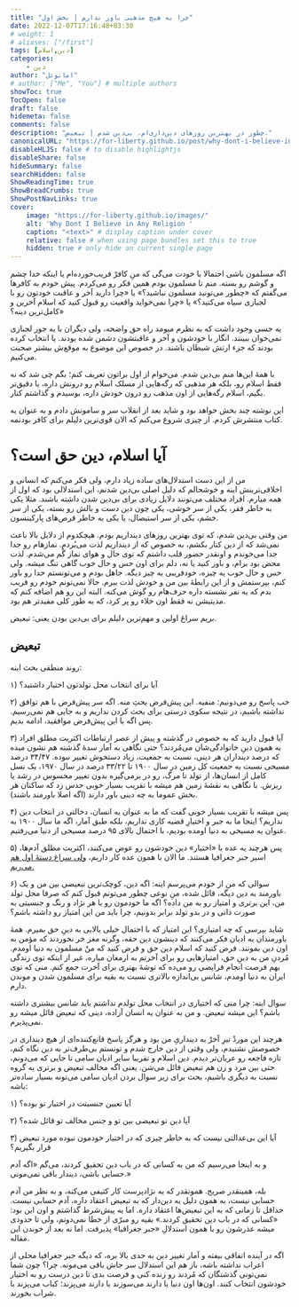```yaml
---
title: "چرا به هیچ مذهبی باور ندارم | بخش اول"
date: 2022-12-07T17:16:48+03:30
# weight: 1
# aliases: ["/first"]
tags: [دین,اسلام]
categories:
    - دین
author: "امانوئل"
# author: ["Me", "You"] # multiple authors
showToc: true
TocOpen: false
draft: false
hidemeta: false
comments: false
description: "چطور در بهترین روزهای دین‌داری‌ام، بی‌دین شدم | تبعیض."
canonicalURL: "https://for-liberty.github.io/post/why-dont-i-believe-in-any-religion-1"
disableHLJS: false # to disable highlightjs
disableShare: false
hideSummary: false
searchHidden: false
ShowReadingTime: true
ShowBreadCrumbs: true
ShowPostNavLinks: true
cover:
    image: "https://for-liberty.github.io/images/" 
    alt: 'Why Dont I Believe in Any Religion '
    caption: "<text>" # display caption under cover
    relative: false # when using page bundles set this to true
    hidden: true # only hide on current single page
---
```


اگه مسلمون باشی احتمالا با خودت می‌گی که منِ کافرْ فریب‌خورده‌ام یا اینکه خدا چشم و گوشم رو بسته. منم تا مسلمون بودم همین فکر رو می‌کردم. پیش خودم به کافرها می‌گفتم که «چطور می‌تونید مسلمون نباشید؟» یا «چرا دارید آخر و عاقبت خودتون رو با لجبازی سیاه می‌کنید؟» یا «چرا نمی‌خواید واقعیت رو قبول کنید که اسلام آخرین و کامل‌ترین دینه؟»

یه حسی وجود داشت که به نظرم میومد راه حق واضحه، ولی دیگران با یه جور لجبازی نمی‌خوان ببینند. انگار با خودشون و آخر و عاقبتشون دشمن شده بودند. یا انتخاب کرده بودند که جزء ارتش شیطان باشند. در خصوص این موضوع به موقع‌ش بیشتر صحبت می‌کنیم.

با همهٔ این‌ها منم بی‌دین شدم. می‌خوام از اول براتون تعریف کنم؛ بگم چی شد که نه فقط اسلام رو، بلکه هر مذهبی که رگه‌هایی از مسلک اسلام رو درونش داره، یا دقیق‌تر بگیم، اسلام رگه‌هایی از اون مذهب رو درون خودش داره، بوسیدم و گذاشتم کنار.

این نوشته چند بخش خواهد بود و شاید بعد از انقلاب سر و سامونش دادم و به عنوان یه کتاب منتشرش کردم. از چیزی شروع می‌کنم که الان قوی‌ترین دلیلم برای کافر بودنمه.

# آیا اسلام، دین حق است؟

من از این دست استدلال‌های ساده زیاد دارم، ولی فکر می‌کنم که انسانی و اخلاقی‌ترینش اینه و خوشحالم که دلیل اصلی بی‌دین شدنم، این استدلالی بود که اول از همه میارم. افراد مختلف می‌تونند دلایل زیادی برای بی‌دین شدن داشته باشند. مثلا یکی به خاطر فقر، یکی از سر خوشی، یکی چون دین دست و بالش رو بسته، یکی از سر خشم، یکی از سر استیصال، یا یکی به خاطر قرص‌های پارکینسون. 

من وقتی بی‌دین شدم، که توی بهترین روزهای دینداریم بودم. هیچکدوم از دلایل بالا باعث نمی‌شد که از دین کنار بکشم، به خصوص که از دینداریم لذت می‌بُردم. نمازهام رو جدا جدا می‌خوندم و اونقدر حضور قلب داشتم که توی حال و هوای نماز گُم می‌شدم. لذت محض بود برام، و باور کنید یا نه، دلم برای اون حس و حال خوب گاهی تنگ میشه. ولی حس و حال خوب یه چیزه، خودفریبی یه چیز دیگه. جاهل بودم و می‌تونستم خدا رو باور کنم، بپرستمش و از این رابطهٔ بین من و خودش لذت ببرم. حالا نمی‌تونم خودم رو فریب بدم که یه نفر نشسته داره حرف‌هام رو گوش می‌کنه. البته این رو هم اضافه کنم که مدیتیشن نه فقط اون خلاء رو پر کرد، که به طور کلی مفیدتر هم بود. 

بریم سراغ اولین و مهم‌ترین دلیلم برای بی‌دین بودن یعنی: تبعیض. 

## تبعیض

روند منطقی بحث اینه:

۱) آیا برای انتخاب محل تولدتون اختیار داشتید؟

۲) خب پاسخ رو می‌دونیم: منفیه. این پیش‌فرض بحثِ منه. اگه سر پیش‌فرض با هم توافق نداشته باشیم، در نتیجه سکوی درستی برای بحث کردن نداریم و به جایی هم نمی‌رسیم. پس اگه با این پیش‌فرض موافقید، ادامه بدیم.

۳) آیا قبول دارید که به خصوص در گذشته و پیش از عصر ارتباطات اکثریت مطلق افراد به همون دینِ خانوادگی‌شان می‌مُردند؟ حتی نگاهی به آمار سدهٔ گذشته هم نشون میده که درصد دینداران هر دینی، نسبت به جمعیت، زیاد دستخوش تغییر نبوده. ۳۴/۴۷ درصد مسیحی نسبت به جمعیت کل زمین در سال ۱۹۰۰ تا ۳۳/۲۲ درصد در سال ۱۹۷۰، یک نسل کامل از انسان‌ها، از تولد تا مرگ، رو در برمی‌گیره بدون تغییر محسوس در رشد یا ریزش. با نگاهی به نقشهٔ زمین هم میشه با تقریب بسیار خوبی حدس زد که ساکنان هر بخش عموما به چه دینی باور دارند (اگه اصلا باورمند باشند). 

۴) پس میشه با تقریب بسیار خوبی گفت که ما به عنوان یه انسان، دخالتی در انتخاب دین نداریم؟ اینجا ما به جبر و اختیارِ قضیه کاری نداریم، بلکه طبق آمار، اگه ما سال ۱۹۰۰ به عنوان یه مسیحی به دنیا اومده بودیم، با احتمال بالای ۹۵ درصد مسیحی از دنیا می‌رفتیم. 

۵) پس هرچند یه عده با «اختیار» دین خودشون رو عوض می‌کنند، اکثریت مطلق آدم‌ها، اسیر جبر جغرافیا هستند. ما الان با همون عده کار داریم، 
[ولی سراغ دستهٔ اول هم می‌ریم.](/post/why-dont-i-believe-in-any-religion-2/)

۶) سوالی که من از خودم می‌پرسم اینه: اگه دین، کوچک‌ترین تبعیضی بین من و یک باورمند به دین دیگه، قائل شده، منِ نوعی چطور می‌تونم قبول کنم که صرفا محل تولد من، این برتری و امتیاز رو به من داده؟ اگه ما خودمون رو با هر نژاد و رنگ و جنسیتی به صورت ذاتی و در بدو تولد برابر بدونیم، چرا باید من این امتیاز رو داشته باشم؟

شاید بپرسی که چه امتیازی؟ این امتیاز که با احتمال خیلی بالایی به دینِ حق بمیرم. همهٔ باورمندان به ادیان فکر می‌کنند که دینشون دین حقه، وگرنه مغز خر نخوردند که مؤمن به اون دین بمونند. فرض کنید که اسلام دین حق و فرض کنید که منْ مسلمون به دنیا اومدم. مُردنِ من به دینِ حق، امتیازهایی رو برای آخرتم به ارمغان میاره، غیر از اینکه توی زندگی بهم فرصت انجام فرایضی رو می‌ده که توشهٔ بهتری برای آخرت جمع کنم. منی که توی ایران به دنیا اومدم، شانس بی‌اندازه بالاتری نسبت به بقیه برای مسلمون شدن و موندن دارم. 

سوال اینه: چرا منی که اختیاری در انتخاب محل تولدم نداشتم باید شانس بیشتری داشته باشم؟ این میشه تبعیض. و من به عنوان یه انسان آزاده، دینی که تبعیض قائل میشه رو نمی‌پذیرم.

هرچند این موردْ تیرِ آخرْ به دینداریِ من بود و هرگز پاسخ قانع‌کننده‌ای از هیچ دینداری در خصوصش نشنیدم، ولی وقتی از دین خارج شدم و تونستم بی‌طرف‌تر به دین نگاه کنم، تازه فاجعه رو عریان‌تر دیدم. دین اسلام و تقریبا سایر ادیان سامی تا جایی که می‌دونم، حتی بین مرد و زن هم تبعیض قائل می‌شن. یعنی اگه مخالف تبعیض و برتری یه گروه نسبت به دیگری باشیم، بحث برای زیر سوال بردن ادیان سامی می‌تونه بسیار ساده‌تر باشه:

۱) آیا تعیین جنسیتت در اختیار تو بوده؟

۲) آیا دین تو تبعیضی بین تو و جنس مخالف تو قائل شده؟

۳) آیا این بی‌عدالتی نیست که به خاطر چیزی که در اختیار خودمون نبوده مورد تبعیض قرار بگیریم؟

و به اینجا می‌رسیم که من به کسانی که در باب دین تحقیق کردند، می‌گم «اگه آدم حسابی باشی، دیندار باقی نمی‌مونی.»

بله، همینقدر صریح. همونقدر که یه نژادپرست کار کثیفی می‌کنه، و به نظر من آدم حسابی نیست، به همون دلیل یه دین‌دار که به تبعیض اعتقاد داره، آدم حسابی نیست. حداقل تا زمانی که به این تبعیض‌ها اعتقاد داره. اما یه پیش‌شرط گذاشتم و اون این بود: «کسانی که در باب دین تحقیق کردند.» بقیه رو مبرّی از خطا نمی‌دونم، ولی تا حدودی میشه عذرشون رو با همون استدلالِ «جبر جغرافیا» پذیرفت. اما نه بعد از خوندن این مقاله.

اگه در آینده اتفاقی بیفته و آمار تغییر دین به حدی بالا بره، که دیگه جبر جغرافیا محلی از اعراب نداشته باشه، باز هم این استدلال سر جاش باقی می‌مونه. چرا؟ چون شما نمی‌تونی گذشتگان که مُردند رو زنده کنی و فرصت بدی تا دین درست رو به اختیار خودشون انتخاب کنند. اون‌ها اون دنیا یا دارند می‌سوزند یا دارند می‌پزند؛ کباب می‌پزند با شراب بخورند.

